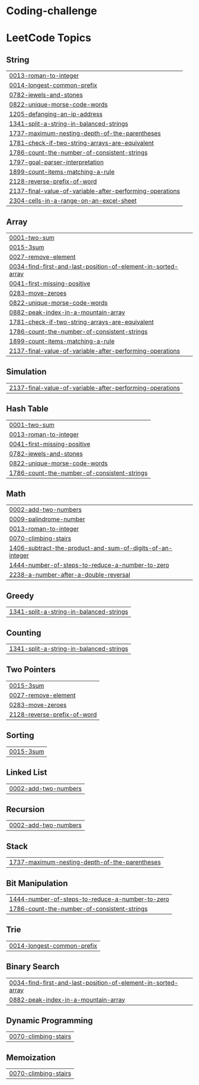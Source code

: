 # Coding-challenge
<!---LeetCode Topics Start-->
# LeetCode Topics
## String
|  |
| ------- |
| [0013-roman-to-integer](https://github.com/Ranjith01111/Coding-challenge/tree/master/0013-roman-to-integer) |
| [0014-longest-common-prefix](https://github.com/Ranjith01111/Coding-challenge/tree/master/0014-longest-common-prefix) |
| [0782-jewels-and-stones](https://github.com/Ranjith01111/Coding-challenge/tree/master/0782-jewels-and-stones) |
| [0822-unique-morse-code-words](https://github.com/Ranjith01111/Coding-challenge/tree/master/0822-unique-morse-code-words) |
| [1205-defanging-an-ip-address](https://github.com/Ranjith01111/Coding-challenge/tree/master/1205-defanging-an-ip-address) |
| [1341-split-a-string-in-balanced-strings](https://github.com/Ranjith01111/Coding-challenge/tree/master/1341-split-a-string-in-balanced-strings) |
| [1737-maximum-nesting-depth-of-the-parentheses](https://github.com/Ranjith01111/Coding-challenge/tree/master/1737-maximum-nesting-depth-of-the-parentheses) |
| [1781-check-if-two-string-arrays-are-equivalent](https://github.com/Ranjith01111/Coding-challenge/tree/master/1781-check-if-two-string-arrays-are-equivalent) |
| [1786-count-the-number-of-consistent-strings](https://github.com/Ranjith01111/Coding-challenge/tree/master/1786-count-the-number-of-consistent-strings) |
| [1797-goal-parser-interpretation](https://github.com/Ranjith01111/Coding-challenge/tree/master/1797-goal-parser-interpretation) |
| [1899-count-items-matching-a-rule](https://github.com/Ranjith01111/Coding-challenge/tree/master/1899-count-items-matching-a-rule) |
| [2128-reverse-prefix-of-word](https://github.com/Ranjith01111/Coding-challenge/tree/master/2128-reverse-prefix-of-word) |
| [2137-final-value-of-variable-after-performing-operations](https://github.com/Ranjith01111/Coding-challenge/tree/master/2137-final-value-of-variable-after-performing-operations) |
| [2304-cells-in-a-range-on-an-excel-sheet](https://github.com/Ranjith01111/Coding-challenge/tree/master/2304-cells-in-a-range-on-an-excel-sheet) |
## Array
|  |
| ------- |
| [0001-two-sum](https://github.com/Ranjith01111/Coding-challenge/tree/master/0001-two-sum) |
| [0015-3sum](https://github.com/Ranjith01111/Coding-challenge/tree/master/0015-3sum) |
| [0027-remove-element](https://github.com/Ranjith01111/Coding-challenge/tree/master/0027-remove-element) |
| [0034-find-first-and-last-position-of-element-in-sorted-array](https://github.com/Ranjith01111/Coding-challenge/tree/master/0034-find-first-and-last-position-of-element-in-sorted-array) |
| [0041-first-missing-positive](https://github.com/Ranjith01111/Coding-challenge/tree/master/0041-first-missing-positive) |
| [0283-move-zeroes](https://github.com/Ranjith01111/Coding-challenge/tree/master/0283-move-zeroes) |
| [0822-unique-morse-code-words](https://github.com/Ranjith01111/Coding-challenge/tree/master/0822-unique-morse-code-words) |
| [0882-peak-index-in-a-mountain-array](https://github.com/Ranjith01111/Coding-challenge/tree/master/0882-peak-index-in-a-mountain-array) |
| [1781-check-if-two-string-arrays-are-equivalent](https://github.com/Ranjith01111/Coding-challenge/tree/master/1781-check-if-two-string-arrays-are-equivalent) |
| [1786-count-the-number-of-consistent-strings](https://github.com/Ranjith01111/Coding-challenge/tree/master/1786-count-the-number-of-consistent-strings) |
| [1899-count-items-matching-a-rule](https://github.com/Ranjith01111/Coding-challenge/tree/master/1899-count-items-matching-a-rule) |
| [2137-final-value-of-variable-after-performing-operations](https://github.com/Ranjith01111/Coding-challenge/tree/master/2137-final-value-of-variable-after-performing-operations) |
## Simulation
|  |
| ------- |
| [2137-final-value-of-variable-after-performing-operations](https://github.com/Ranjith01111/Coding-challenge/tree/master/2137-final-value-of-variable-after-performing-operations) |
## Hash Table
|  |
| ------- |
| [0001-two-sum](https://github.com/Ranjith01111/Coding-challenge/tree/master/0001-two-sum) |
| [0013-roman-to-integer](https://github.com/Ranjith01111/Coding-challenge/tree/master/0013-roman-to-integer) |
| [0041-first-missing-positive](https://github.com/Ranjith01111/Coding-challenge/tree/master/0041-first-missing-positive) |
| [0782-jewels-and-stones](https://github.com/Ranjith01111/Coding-challenge/tree/master/0782-jewels-and-stones) |
| [0822-unique-morse-code-words](https://github.com/Ranjith01111/Coding-challenge/tree/master/0822-unique-morse-code-words) |
| [1786-count-the-number-of-consistent-strings](https://github.com/Ranjith01111/Coding-challenge/tree/master/1786-count-the-number-of-consistent-strings) |
## Math
|  |
| ------- |
| [0002-add-two-numbers](https://github.com/Ranjith01111/Coding-challenge/tree/master/0002-add-two-numbers) |
| [0009-palindrome-number](https://github.com/Ranjith01111/Coding-challenge/tree/master/0009-palindrome-number) |
| [0013-roman-to-integer](https://github.com/Ranjith01111/Coding-challenge/tree/master/0013-roman-to-integer) |
| [0070-climbing-stairs](https://github.com/Ranjith01111/Coding-challenge/tree/master/0070-climbing-stairs) |
| [1406-subtract-the-product-and-sum-of-digits-of-an-integer](https://github.com/Ranjith01111/Coding-challenge/tree/master/1406-subtract-the-product-and-sum-of-digits-of-an-integer) |
| [1444-number-of-steps-to-reduce-a-number-to-zero](https://github.com/Ranjith01111/Coding-challenge/tree/master/1444-number-of-steps-to-reduce-a-number-to-zero) |
| [2238-a-number-after-a-double-reversal](https://github.com/Ranjith01111/Coding-challenge/tree/master/2238-a-number-after-a-double-reversal) |
## Greedy
|  |
| ------- |
| [1341-split-a-string-in-balanced-strings](https://github.com/Ranjith01111/Coding-challenge/tree/master/1341-split-a-string-in-balanced-strings) |
## Counting
|  |
| ------- |
| [1341-split-a-string-in-balanced-strings](https://github.com/Ranjith01111/Coding-challenge/tree/master/1341-split-a-string-in-balanced-strings) |
## Two Pointers
|  |
| ------- |
| [0015-3sum](https://github.com/Ranjith01111/Coding-challenge/tree/master/0015-3sum) |
| [0027-remove-element](https://github.com/Ranjith01111/Coding-challenge/tree/master/0027-remove-element) |
| [0283-move-zeroes](https://github.com/Ranjith01111/Coding-challenge/tree/master/0283-move-zeroes) |
| [2128-reverse-prefix-of-word](https://github.com/Ranjith01111/Coding-challenge/tree/master/2128-reverse-prefix-of-word) |
## Sorting
|  |
| ------- |
| [0015-3sum](https://github.com/Ranjith01111/Coding-challenge/tree/master/0015-3sum) |
## Linked List
|  |
| ------- |
| [0002-add-two-numbers](https://github.com/Ranjith01111/Coding-challenge/tree/master/0002-add-two-numbers) |
## Recursion
|  |
| ------- |
| [0002-add-two-numbers](https://github.com/Ranjith01111/Coding-challenge/tree/master/0002-add-two-numbers) |
## Stack
|  |
| ------- |
| [1737-maximum-nesting-depth-of-the-parentheses](https://github.com/Ranjith01111/Coding-challenge/tree/master/1737-maximum-nesting-depth-of-the-parentheses) |
## Bit Manipulation
|  |
| ------- |
| [1444-number-of-steps-to-reduce-a-number-to-zero](https://github.com/Ranjith01111/Coding-challenge/tree/master/1444-number-of-steps-to-reduce-a-number-to-zero) |
| [1786-count-the-number-of-consistent-strings](https://github.com/Ranjith01111/Coding-challenge/tree/master/1786-count-the-number-of-consistent-strings) |
## Trie
|  |
| ------- |
| [0014-longest-common-prefix](https://github.com/Ranjith01111/Coding-challenge/tree/master/0014-longest-common-prefix) |
## Binary Search
|  |
| ------- |
| [0034-find-first-and-last-position-of-element-in-sorted-array](https://github.com/Ranjith01111/Coding-challenge/tree/master/0034-find-first-and-last-position-of-element-in-sorted-array) |
| [0882-peak-index-in-a-mountain-array](https://github.com/Ranjith01111/Coding-challenge/tree/master/0882-peak-index-in-a-mountain-array) |
## Dynamic Programming
|  |
| ------- |
| [0070-climbing-stairs](https://github.com/Ranjith01111/Coding-challenge/tree/master/0070-climbing-stairs) |
## Memoization
|  |
| ------- |
| [0070-climbing-stairs](https://github.com/Ranjith01111/Coding-challenge/tree/master/0070-climbing-stairs) |
<!---LeetCode Topics End-->